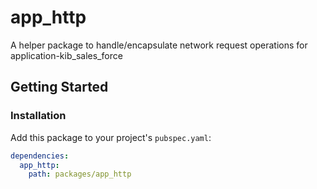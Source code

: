 # app_http

A helper package to handle/encapsulate network request operations for application-kib_sales_force

## Getting Started

### Installation

Add this package to your project's `pubspec.yaml`:

```yaml
dependencies:
  app_http:
    path: packages/app_http
```